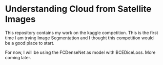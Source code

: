 # Understanding Cloud from Satellite Images
This repository contains my work on the kaggle competition. This is the first time I am trying Image Segmentation and I thought this competition would be a good place to start.

For now, I will be using the FCDenseNet as model with BCEDiceLoss. More coming later.
